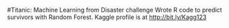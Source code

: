 #Titanic: Machine Learning from Disaster challenge
Wrote R code to predict survivors with Random Forest. 
Kaggle profile is at http://bit.ly/Kagg123

